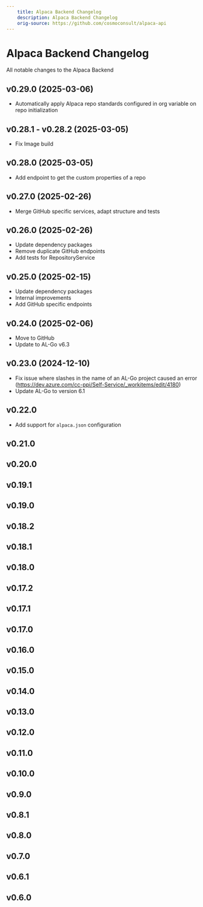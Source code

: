 ```yaml
---
    title: Alpaca Backend Changelog
    description: Alpaca Backend Changelog
    orig-source: https://github.com/cosmoconsult/alpaca-api
---
```


# Alpaca Backend Changelog

All notable changes to the Alpaca Backend

## v0.29.0 (2025-03-06)

- Automatically apply Alpaca repo standards configured in org variable on repo initialization

## v0.28.1 - v0.28.2 (2025-03-05)

- Fix Image build

## v0.28.0 (2025-03-05)

- Add endpoint to get the custom properties of a repo

## v0.27.0 (2025-02-26)

- Merge GitHub specific services, adapt structure and tests

## v0.26.0 (2025-02-26)

- Update dependency packages
- Remove duplicate GitHub endpoints
- Add tests for RepositoryService

## v0.25.0 (2025-02-15)

- Update dependency packages
- Internal improvements
- Add GitHub specific endpoints

## v0.24.0 (2025-02-06)

- Move to GitHub
- Update to AL-Go v6.3

## v0.23.0 (2024-12-10)

- Fix issue where slashes in the name of an AL-Go project caused an error (https://dev.azure.com/cc-ppi/Self-Service/_workitems/edit/4180)
- Update AL-Go to version 6.1

## v0.22.0

- Add support for `alpaca.json` configuration

## v0.21.0

## v0.20.0

## v0.19.1

## v0.19.0

## v0.18.2

## v0.18.1

## v0.18.0

## v0.17.2

## v0.17.1

## v0.17.0

## v0.16.0

## v0.15.0

## v0.14.0

## v0.13.0

## v0.12.0

## v0.11.0

## v0.10.0

## v0.9.0

## v0.8.1

## v0.8.0

## v0.7.0

## v0.6.1

## v0.6.0

